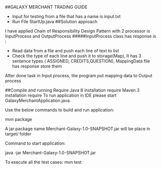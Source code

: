 ##GALAXY MERCHANT TRADING GUIDE

- Input for testing from a file that has a name is input.txt
- Run File StartUp.java
##Solution approach

I have applied Chain of Responsibility Design Pattern with 2 processor is InputProcess and OutputProcess
#####InputProcess class has response is :
- Read data from a file and push each line of text to list
- Check the type of each line and push it to storage(Map), It has 3 sentence types ( ASSIGNED, CREDITS,QUESTION), MappingData file has response store them

After done task in Input process, the program put mapping data to Output process


##Compile and running Require
Java 8 installation require
Maven 3 installation require
To run application in IDE please start GalaxyMerchantApplication.java.

Use the below commands to build and run application:

mvn package

A jar package name Merchant-Galaxy-1.0-SNAPSHOT.jar will be place in target/ folder

Command to start application:

java -jar Merchant-Galaxy-1.0-SNAPSHOT.jar

To execute all the test cases: mvn test